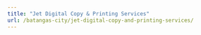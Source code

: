 ```yaml
---
title: "Jet Digital Copy & Printing Services"
url: /batangas-city/jet-digital-copy-and-printing-services/
---
```

